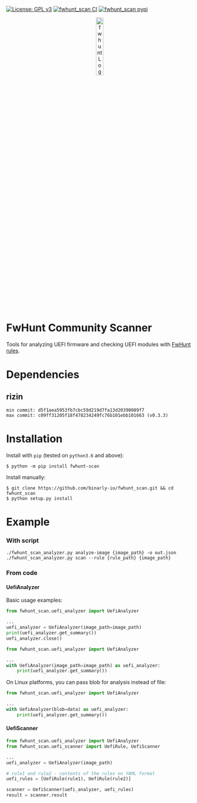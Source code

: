 [![License: GPL v3](https://img.shields.io/badge/License-GPL%20v3-blue.svg)](http://www.gnu.org/licenses/gpl-3.0)
[![fwhunt_scan CI](https://github.com/binarly-io/fwhunt_scan/actions/workflows/ci.yml/badge.svg)](https://github.com/binarly-io/fwhunt_scan/actions)
[![fwhunt_scan pypi](https://img.shields.io/pypi/v/fwhunt_scan.svg)](https://pypi.org/project/fwhunt_scan)

<p align="center">
  <img alt="fwhunt Logo" src="https://raw.githubusercontent.com/binarly-io/fwhunt_scan/master/pics/fwhunt_logo.png" width="20%">
</p>

# FwHunt Community Scanner

Tools for analyzing UEFI firmware and checking UEFI modules with [FwHunt rules](https://github.com/binarly-io/fwhunt).

# Dependencies

## rizin

```
min commit: d5f1aea5953fb7cbc59d219d7fa13d20390089f7
max commit: c09ff31205f18f478234249fc76b101ebb101663 (v0.3.3)
```

# Installation

Install with `pip` (tested on `python3.6` and above):

```
$ python -m pip install fwhunt-scan
```

Install manually:

```
$ git clone https://github.com/binarly-io/fwhunt_scan.git && cd fwhunt_scan
$ python setup.py install
```

# Example

### With script

```
./fwhunt_scan_analyzer.py analyze-image {image_path} -o out.json
./fwhunt_scan_analyzer.py scan --rule {rule_path} {image_path}
```

### From code

#### UefiAnalyzer

Basic usage examples:

```python
from fwhunt_scan.uefi_analyzer import UefiAnalyzer

...
uefi_analyzer = UefiAnalyzer(image_path=image_path)
print(uefi_analyzer.get_summary())
uefi_analyzer.close()
```

```python
from fwhunt_scan.uefi_analyzer import UefiAnalyzer

...
with UefiAnalyzer(image_path=image_path) as uefi_analyzer:
    print(uefi_analyzer.get_summary())
```

On Linux platforms, you can pass blob for analysis instead of file:

```python
from fwhunt_scan.uefi_analyzer import UefiAnalyzer

...
with UefiAnalyzer(blob=data) as uefi_analyzer:
    print(uefi_analyzer.get_summary())
```

#### UefiScanner

```python
from fwhunt_scan.uefi_analyzer import UefiAnalyzer
from fwhunt_scan.uefi_scanner import UefiRule, UefiScanner

...
uefi_analyzer = UefiAnalyzer(image_path)

# rule1 and rule2 - contents of the rules on YAML format
uefi_rules = [UefiRule(rule1), UefiRule(rule2)]

scanner = UefiScanner(uefi_analyzer, uefi_rules)
result = scanner.result
```

